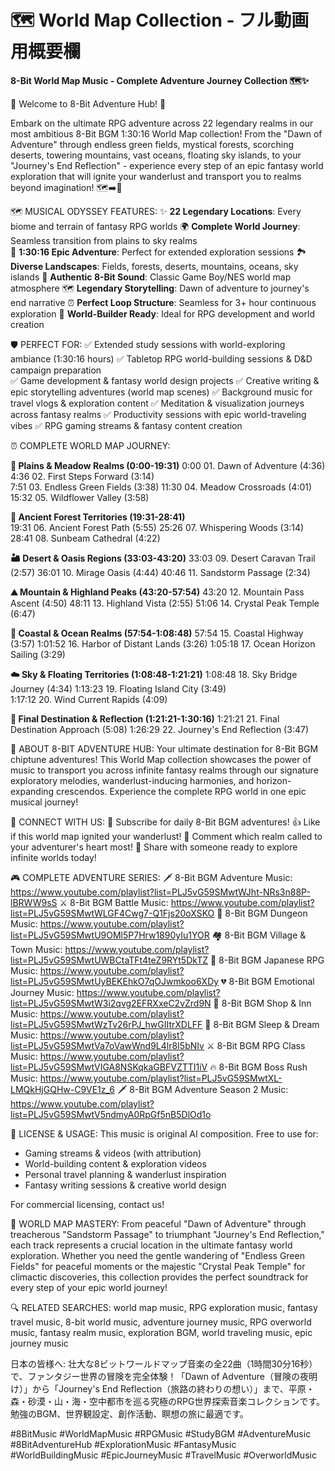 # 🗺️ World Map Collection - フル動画用概要欄

**8-Bit World Map Music - Complete Adventure Journey Collection 🗺️✨**

🎵 Welcome to 8-Bit Adventure Hub! 🎵

Embark on the ultimate RPG adventure across 22 legendary realms in our most ambitious 8-Bit BGM 1:30:16 World Map collection! From the "Dawn of Adventure" through endless green fields, mystical forests, scorching deserts, towering mountains, vast oceans, floating sky islands, to your "Journey's End Reflection" - experience every step of an epic fantasy world exploration that will ignite your wanderlust and transport you to realms beyond imagination! 🗺️➡️🏰

🗺️ MUSICAL ODYSSEY FEATURES:
✨ **22 Legendary Locations**: Every biome and terrain of fantasy RPG worlds
🌍 **Complete World Journey**: Seamless transition from plains to sky realms  
🎵 **1:30:16 Epic Adventure**: Perfect for extended exploration sessions
🏞️ **Diverse Landscapes**: Fields, forests, deserts, mountains, oceans, sky islands
🎨 **Authentic 8-Bit Sound**: Classic Game Boy/NES world map atmosphere
🗺️ **Legendary Storytelling**: Dawn of adventure to journey's end narrative
⏰ **Perfect Loop Structure**: Seamless for 3+ hour continuous exploration
🎯 **World-Builder Ready**: Ideal for RPG development and world creation

🛡️ PERFECT FOR:
✅ Extended study sessions with world-exploring ambiance (1:30:16 hours)
✅ Tabletop RPG world-building sessions & D&D campaign preparation  
✅ Game development & fantasy world design projects
✅ Creative writing & epic storytelling adventures (world map scenes)
✅ Background music for travel vlogs & exploration content
✅ Meditation & visualization journeys across fantasy realms
✅ Productivity sessions with epic world-traveling vibes
✅ RPG gaming streams & fantasy content creation

⏰ COMPLETE WORLD MAP JOURNEY:

**🌿 Plains & Meadow Realms (0:00-19:31)**
0:00 01. Dawn of Adventure (4:36)
4:36 02. First Steps Forward (3:14)  
7:51 03. Endless Green Fields (3:38)
11:30 04. Meadow Crossroads (4:01)
15:32 05. Wildflower Valley (3:58)

**🌲 Ancient Forest Territories (19:31-28:41)**  
19:31 06. Ancient Forest Path (5:55)
25:26 07. Whispering Woods (3:14)
28:41 08. Sunbeam Cathedral (4:22)

**🏜️ Desert & Oasis Regions (33:03-43:20)**
33:03 09. Desert Caravan Trail (2:57)
36:01 10. Mirage Oasis (4:44)
40:46 11. Sandstorm Passage (2:34)

**⛰️ Mountain & Highland Peaks (43:20-57:54)**
43:20 12. Mountain Pass Ascent (4:50)
48:11 13. Highland Vista (2:55)
51:06 14. Crystal Peak Temple (6:47)

**🌊 Coastal & Ocean Realms (57:54-1:08:48)**
57:54 15. Coastal Highway (3:57)
1:01:52 16. Harbor of Distant Lands (3:26)
1:05:18 17. Ocean Horizon Sailing (3:29)

**☁️ Sky & Floating Territories (1:08:48-1:21:21)**
1:08:48 18. Sky Bridge Journey (4:34)
1:13:23 19. Floating Island City (3:49)  
1:17:12 20. Wind Current Rapids (4:09)

**🏰 Final Destination & Reflection (1:21:21-1:30:16)**
1:21:21 21. Final Destination Approach (5:08)
1:26:29 22. Journey's End Reflection (3:47)

🎯 ABOUT 8-BIT ADVENTURE HUB:
Your ultimate destination for 8-Bit BGM chiptune adventures! This World Map collection showcases the power of music to transport you across infinite fantasy realms through our signature exploratory melodies, wanderlust-inducing harmonies, and horizon-expanding crescendos. Experience the complete RPG world in one epic musical journey!

📱 CONNECT WITH US:
🔔 Subscribe for daily 8-Bit BGM adventures!
👍 Like if this world map ignited your wanderlust!
💬 Comment which realm called to your adventurer's heart most!
🔄 Share with someone ready to explore infinite worlds today!

🎮 COMPLETE ADVENTURE SERIES:
🗡️ 8-Bit BGM Adventure Music: https://www.youtube.com/playlist?list=PLJ5vG59SMwtWJht-NRs3n88P-lBRWW9sS
⚔️ 8-Bit BGM Battle Music: https://www.youtube.com/playlist?list=PLJ5vG59SMwtWLGF4Cwg7-Q1Fjs20oXSKO
🏰 8-Bit BGM Dungeon Music: https://www.youtube.com/playlist?list=PLJ5vG59SMwtU9OMl5P7Hrw1890yIu1YOR
🏘️ 8-Bit BGM Village & Town Music: https://www.youtube.com/playlist?list=PLJ5vG59SMwtUWBCtaTFt4teZ9RYt5DkTZ
🏯 8-Bit BGM Japanese RPG Music: https://www.youtube.com/playlist?list=PLJ5vG59SMwtUyBEKEhkO7qOJwmkoo6XDy
💔 8-Bit BGM Emotional Journey Music: https://www.youtube.com/playlist?list=PLJ5vG59SMwtW3i2qvg2EFRXxeC2vZrd9N
🏪 8-Bit BGM Shop & Inn Music: https://www.youtube.com/playlist?list=PLJ5vG59SMwtWzTv26rPJ_hwGIItrXDLFF
🌙 8-Bit BGM Sleep & Dream Music: https://www.youtube.com/playlist?list=PLJ5vG59SMwtVa7oVawWnd9L4lr8I5bNIv
⚔️ 8-Bit BGM RPG Class Music: https://www.youtube.com/playlist?list=PLJ5vG59SMwtVIGA8NSKqkaGBFVZTTI1iV
🔥 8-Bit BGM Boss Rush Music: https://www.youtube.com/playlist?list=PLJ5vG59SMwtXL-LMQkHjGQHw-C9VE1z_6
🗡️ 8-Bit BGM Adventure Season 2 Music: https://www.youtube.com/playlist?list=PLJ5vG59SMwtV5ndmyA0RpGf5nB5DlOd1o

📝 LICENSE & USAGE:
This music is original AI composition. Free to use for:
- Gaming streams & videos (with attribution)
- World-building content & exploration videos
- Personal travel planning & wanderlust inspiration
- Fantasy writing sessions & creative world design

For commercial licensing, contact us!

🎵 WORLD MAP MASTERY:
From peaceful "Dawn of Adventure" through treacherous "Sandstorm Passage" to triumphant "Journey's End Reflection," each track represents a crucial location in the ultimate fantasy world exploration. Whether you need the gentle wandering of "Endless Green Fields" for peaceful moments or the majestic "Crystal Peak Temple" for climactic discoveries, this collection provides the perfect soundtrack for every step of your epic world journey!

🔍 RELATED SEARCHES:
world map music, RPG exploration music, fantasy travel music, 8-bit world music, adventure journey music, RPG overworld music, fantasy realm music, exploration BGM, world traveling music, epic journey music

日本の皆様へ:
壮大な8ビットワールドマップ音楽の全22曲（1時間30分16秒）で、ファンタジー世界の冒険を完全体験！「Dawn of Adventure（冒険の夜明け）」から「Journey's End Reflection（旅路の終わりの想い）」まで、平原・森・砂漠・山・海・空中都市を巡る究極のRPG世界探索音楽コレクションです。勉強のBGM、世界観設定、創作活動、瞑想の旅に最適です。

#8BitMusic #WorldMapMusic #RPGMusic #StudyBGM #AdventureMusic #8BitAdventureHub #ExplorationMusic #FantasyMusic #WorldBuildingMusic #EpicJourneyMusic #TravelMusic #OverworldMusic